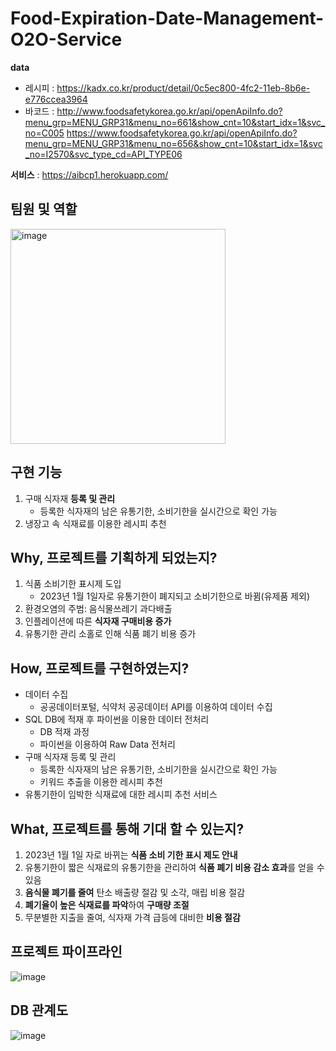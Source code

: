 # Food-Expiration-Date-Management-O2O-Service
**data**
- 레시피 : https://kadx.co.kr/product/detail/0c5ec800-4fc2-11eb-8b6e-e776ccea3964
- 바코드 : 
http://www.foodsafetykorea.go.kr/api/openApiInfo.do?menu_grp=MENU_GRP31&menu_no=661&show_cnt=10&start_idx=1&svc_no=C005
https://www.foodsafetykorea.go.kr/api/openApiInfo.do?menu_grp=MENU_GRP31&menu_no=656&show_cnt=10&start_idx=1&svc_no=I2570&svc_type_cd=API_TYPE06


**서비스** : https://aibcp1.herokuapp.com/

## 팀원 및 역할
<img width="344" alt="image" src="https://user-images.githubusercontent.com/99347825/204076260-889c5274-51bb-49b3-a3e7-6be1409e3364.png">

## 구현 기능
1. 구매 식자재 **등록 및 관리**
    - 등록한 식자재의 남은 유통기한, 소비기한을 실시간으로 확인 가능
2. 냉장고 속 식재료를 이용한 레시피 추천

## Why, 프로젝트를 기획하게 되었는지?
1. 식품 소비기한 표시제 도입
    - 2023년 1월 1일자로 유통기한이 폐지되고 소비기한으로 바뀜(유제품 제외)
2. 환경오염의 주범: 음식물쓰레기 과다배출
3. 인플레이션에 따른 **식자재 구매비용 증가**
4. 유통기한 관리 소홀로 인해 식품 폐기 비용 증가

## How, 프로젝트를 구현하였는지?
- 데이터 수집
    - 공공데이터포털, 식약처 공공데이터 API를 이용하여 데이터 수집
- SQL DB에 적재 후 파이썬을 이용한 데이터 전처리
    - DB 적재 과정
    - 파이썬을 이용하여 Raw Data 전처리
- 구매 식자재 등록 및 관리
    - 등록한 식자재의 남은 유통기한, 소비기한을 실시간으로 확인 가능
    - 키워드 추출을 이용한 레시피 추천
- 유통기한이 임박한 식재료에 대한 레시피 추천 서비스

## What, 프로젝트를 통해 기대 할 수 있는지?
1. 2023년 1월 1일 자로 바뀌는 **식품 소비 기한 표시 제도 안내**
2. 유통기한이 짧은 식재료의 유통기한을 관리하여 **식품 폐기 비용 감소 효과**를 얻을 수 있음
3. **음식물 폐기를 줄여** 탄소 배출량 절감 및 소각, 매립 비용 절감
4. **폐기율이 높은 식재료를 파악**하여 **구매량 조절**
5. 무분별한 지출을 줄여, 식자재 가격 급등에 대비한 **비용 절감**

## 프로젝트 파이프라인
![image](https://user-images.githubusercontent.com/99347825/204075991-9710a6c8-2d6f-4238-9cc6-c511fd0e17c3.png)

## DB 관계도
![image](https://user-images.githubusercontent.com/99347825/204076036-8f0b14b7-24d5-4b7d-be0d-b99b663e6c13.png)
